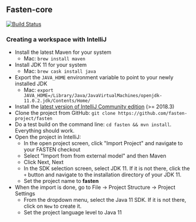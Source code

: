 ## Fasten-core 
[![Build Status](https://travis-ci.org/fasten-project/fasten.svg?branch=master)](https://travis-ci.org/fasten-project/fasten)

### Creating a workspace with IntelliJ

- Install the latest Maven for your system
    - Mac: `brew install maven`
- Install JDK 11 for your system
    - Mac: `brew cask install java`
- Export the `JAVA_HOME` environment variable to point to your newly installed JDK
    - Mac: `export JAVA_HOME=/Library/Java/JavaVirtualMachines/openjdk-11.0.2.jdk/Contents/Home/`
- Install the [latest version of IntelliJ Community edition](https://www.jetbrains.com/idea/download/#section=mac) (>= 2018.3)
- Clone the project from GitHub: `git clone https://github.com/fasten-project/fasten`
- Do a test build on the command line: `cd fasten && mvn install`. Everything should work.
- Open the project in IntelliJ:
    - In the open project screen, click "Import Project" and navigate to your FASTEN checkout
    - Select "Import from from external model" and then Maven
    - Click Next, Next
    - In the SDK selection screen, select JDK 11. If it is not there, click the
    `+` button and navigate to the installation directory of your JDK 11.
    - Set the project name to **fasten**
- When the import is done, go to File -> Project Structure -> Project Settings
    - From the dropdown menu, select the Java 11 SDK. If it is not there, click on `New` to create it.
    - Set the project language level to Java 11
